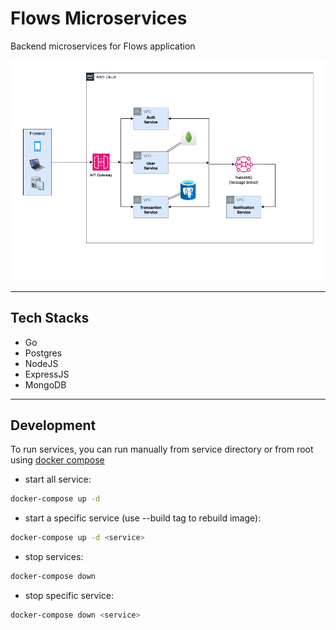 # Flows Microservices

Backend microservices for Flows application

![System Design](./docs/system-design.png)

---

## Tech Stacks

- Go
- Postgres
- NodeJS
- ExpressJS
- MongoDB

---

## Development

To run services, you can run manually from service directory or from root using [docker compose](https://docs.docker.com/compose/)

- start all service:

```bash
docker-compose up -d
```

- start a specific service (use --build tag to rebuild image):

```bash
docker-compose up -d <service>
```

- stop services:

```bash
docker-compose down
```

- stop specific service:

```bash
docker-compose down <service>
```
